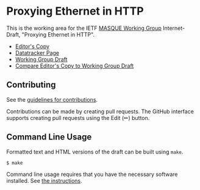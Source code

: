 # Proxying Ethernet in HTTP

This is the working area for the IETF [MASQUE Working Group](https://datatracker.ietf.org/wg/masque/documents/) Internet-Draft, "Proxying Ethernet in HTTP".

* [Editor's Copy](https://ietf-wg-masque.github.io/draft-ietf-masque-connect-ethernet/#go.draft-ietf-masque-connect-ethernet.html)
* [Datatracker Page](https://datatracker.ietf.org/doc/draft-ietf-masque-connect-ethernet)
* [Working Group Draft](https://datatracker.ietf.org/doc/html/draft-ietf-masque-connect-ethernet)
* [Compare Editor's Copy to Working Group Draft](https://ietf-wg-masque.github.io/draft-ietf-masque-connect-ethernet/#go.draft-ietf-masque-connect-ethernet.diff)


## Contributing

See the
[guidelines for contributions](https://github.com/ietf-wg-masque/draft-ietf-masque-connect-ethernet/blob/main/CONTRIBUTING.md).

Contributions can be made by creating pull requests.
The GitHub interface supports creating pull requests using the Edit (✏) button.


## Command Line Usage

Formatted text and HTML versions of the draft can be built using `make`.

```sh
$ make
```

Command line usage requires that you have the necessary software installed.  See
[the instructions](https://github.com/martinthomson/i-d-template/blob/main/doc/SETUP.md).

